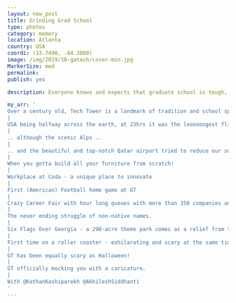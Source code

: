 ```yaml
---
layout: new_post
title: Grinding Grad School
type: photos
category: memory
location: Atlanta
country: USA
coordi: (33.7490, -84.3880)
image: /img/2019/10-gatech/cover-min.jpg
MarkerSize: med
permalink: 
publish: yes

description: Everyone knows and expects that graduate school is tough, but trust me that it's harder and stressful than you think it is. Very different from my experience in Europe, colleges in the USA, I guess are probably worth all the hype.

my_arr: '
Over a century old, Tech Tower is a landmark of tradition and school spirit at Georgia Tech. It is the iconic representation of the university and of higher education in Atlanta.
|
USA being halfway across the earth, at 23hrs it was the looooongest flight I have ever taken ...
|
.. although the scenic Alps ..
|
.. and the beautiful and top-notch Qatar airport tried to reduce our sufferings.
|
When you gotta build all your furniture from scratch!
|
Workplace at Coda - a unique place to innovate
|
First (American) Football home game at GT
|
Crazy Career Fair with hour long queues with more than 350 companies and 5,000 students 
|
The never ending struggle of non-native names. 
|
Six Flags Over Georgia - a 290-acre theme park comes as a relief from the crazy schedule at the university.
|
First time on a roller coaster - exhilarating and scary at the same time - talk about adrenaline rush?
|
GT has been equally scary as Halloween!
|
GT officially mocking you with a caricature.
|
With @KathanKashiparekh @AkhileshSiddhanti
'
---
```

<!-- http://compressjpeg.com -->
<!-- http://compressimage.toolur.com/ 1024, 400-->

